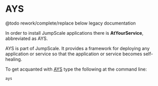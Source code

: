 # AYS

@todo rework/complete/replace below legacy documentation


In order to install JumpScale applications there is **AtYourService**, abbreviated as AYS.

AYS is part of JumpScale. It provides a framework for deploying any application or service so that the application or service becomes self-healing.

To get acquanted with [AYS](/../AYS/AYS-introduction.md) type the following at the command line:

```
ays
```
